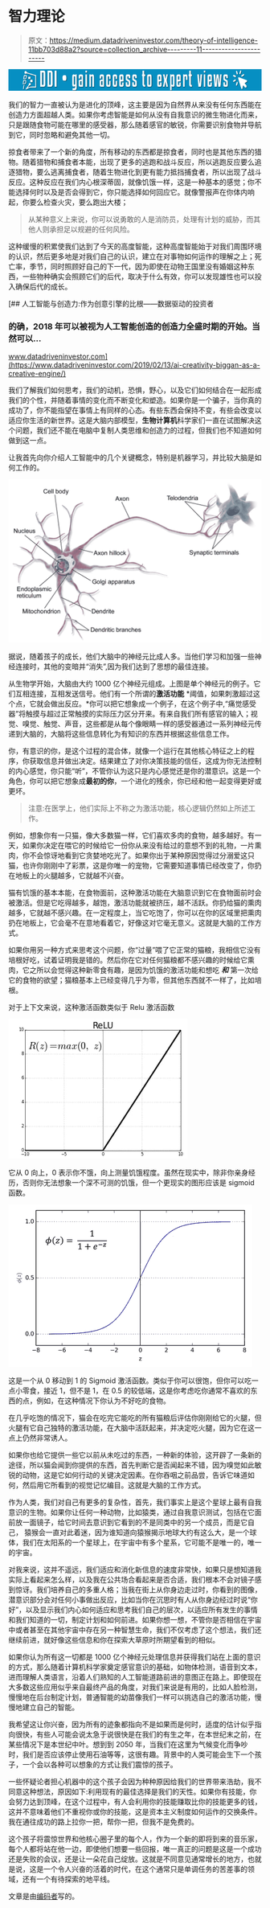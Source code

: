 # 智力理论

> 原文：<https://medium.datadriveninvestor.com/theory-of-intelligence-11bb703d88a2?source=collection_archive---------11----------------------->

[![](img/e4815a4e05ef725f308bb655914e756c.png)](http://www.track.datadriveninvestor.com/1B9E)

我们的智力一直被认为是进化的顶峰，这主要是因为自然界从来没有任何东西能在创造力方面超越人类。如果你考虑智能是如何从没有自我意识的微生物进化而来，只是跟随食物可能在哪里的感受器，那么随着感官的敏锐，你需要识别食物并导航到它，同时忽略和避免其他一切。

掠食者带来了一个新的角度，所有移动的东西都是掠食者，同时也是其他东西的猎物。随着猎物和捕食者本能，出现了更多的逃跑和战斗反应，所以逃跑反应要么追逐猎物，要么逃离捕食者，随着生物进化到更有能力抵挡捕食者，所以出现了战斗反应。这种反应在我们内心根深蒂固，就像饥饿一样，这是一种基本的感觉；你不能选择何时以及是否会得到它，你只能选择如何回应它。就像警报声在你体内响起，你要么检查火灾，要么跑出大楼；

> 从某种意义上来说，你可以说勇敢的人是消防员，处理有计划的威胁，而其他人则承担足以规避的任何风险。

这种缓慢的积累使我们达到了今天的高度智能，这种高度智能始于对我们周围环境的认识，然后更多地是对我们自己的认识，建立在对事物如何运作的理解之上；死亡率，季节，同时照顾好自己的下一代，因为即使在动物王国里没有婚姻这种东西，一些物种确实会照顾它们的后代，取决于什么有效，你可以发现雄性也可以投入确保后代的成长。

[](https://www.datadriveninvestor.com/2019/02/13/ai-creativity-biggan-as-a-creative-engine/) [## 人工智能与创造力:作为创意引擎的比根——数据驱动的投资者

### 的确，2018 年可以被视为人工智能创造的创造力全盛时期的开始。当然可以…

www.datadriveninvestor.com](https://www.datadriveninvestor.com/2019/02/13/ai-creativity-biggan-as-a-creative-engine/) 

我们了解我们如何思考，我们的动机，恐惧，野心，以及它们如何结合在一起形成我们的个性，并随着事情的变化而不断变化和塑造。如果你是一个骗子，当你真的成功了，你不能指望在事情上有同样的心态。有些东西会保持不变，有些会改变以适应你生活的新世界。这是大脑内部模型，**生物计算机**科学家们一直在试图解决这个问题，我们还不能在电脑中复制人类思维和创造力的过程，但我们也不知道如何做到这一点。

让我首先向你介绍人工智能中的几个关键概念，特别是机器学习，并比较大脑是如何工作的。

![](img/ce9c1bc6253b14035159241fb8d41300.png)

据说，随着孩子的成长，他们大脑中的神经元比成人多。当他们学习和加强一些神经连接时，其他的变暗并“消失”,因为我们达到了思想的最佳连接。

从生物学开始，大脑由大约 1000 亿个神经元组成。上图是单个神经元的例子。它们互相连接，互相发送信号。他们有一个所谓的**激活功能** *阈值，如果刺激超过这个点，它就会做出反应。*你可以把它想象成一个例子，在这个例子中,“痛觉感受器”将触摸与超过正常触摸的实际压力区分开来。有来自我们所有感官的输入；视觉、嗅觉、触觉、声音，这些都是从每个像眼睛一样的感受器通过一系列神经元传递到大脑的，大脑将这些信息转化为有知识的东西并根据这些信息工作。

你，有意识的你，是这个过程的混合体，就像一个运行在其他核心特征之上的程序，你获取信息并做出决定。结果建立了对你决策技能的信任，这成为你无法控制的内心感觉，你只能“听”，不管你认为这只是内心感觉还是你的潜意识。这是一个角色，你可以把它想象成**最初的你**，一个进化的残余，你已经和他一起变得更好或更坏。

> 注意:在医学上，他们实际上不称之为激活功能，核心逻辑仍然如上所述工作。

例如，想象你有一只猫，像大多数猫一样，它们喜欢多肉的食物，越多越好。有一天，如果你决定在喂它的时候给它一份你从来没有给过的意想不到的礼物，一片熏肉，你不会惊讶地看到它贪婪地吃光了。如果你出于某种原因觉得过分溺爱这只猫，也许你刚刚中了彩票，这是你唯一的宠物，它需要知道事情已经改变了，你扔在地板上的火腿越多，它就越不兴奋。

猫有饥饿的基本本能，在食物面前，这种激活功能在大脑意识到它在食物面前时会被激活。但是它吃得越多，越饱，激活功能就被挤压，越不活跃。你扔给猫的熏肉越多，它就越不感兴趣。在一定程度上，当它吃饱了，你可以在你的区域里把熏肉扔在地板上，它会毫不在意地看着它，好像这对它毫无意义。这就是大脑的工作方式。

如果你用另一种方式来思考这个问题，你“过量”喂了它正常的猫粮，我相信它没有培根好吃，试着证明我是错的。然后你在它对任何猫粮都不感兴趣的时候给它熏肉，它之所以会觉得这种新零食有趣，是因为饥饿的激活功能和想吃 ***和*** 第一次给它的食物的欲望；猫粮基本上已经变得几乎为零，但其他东西就不一样了，比如培根。

对于上下文来说，这种激活函数类似于 Relu 激活函数

![](img/66669d85d17cc7e278f20613d547f359.png)

它从 0 向上，0 表示你不饿，向上测量饥饿程度。虽然在现实中，除非你亲身经历，否则你无法想象一个深不可测的饥饿，但一个更现实的图形应该是 sigmoid 函数。

![](img/276cf00db4933239881243c210eea338.png)

这是一个从 0 移动到 1 的 Sigmoid 激活函数。类似于你可以很饱，但你可以吃一点小零食，接近 1，但不是 1，在 0.5 的较低端，这是你考虑吃你通常不喜欢的东西的点，例如，在这种情况下你认为不好吃的食物。

在几乎吃饱的情况下，猫会在吃完它能吃的所有猫粮后评估你刚刚给它的火腿，但火腿有它自己独特的激活功能，在大脑中活跃起来，并决定吃火腿，因为它在这一点上仍然非常诱人。

如果你也给它提供一些它以前从未吃过的东西，一种新的体验，这开辟了一条新的途径，所以猫会闻到你提供的东西，首先判断它是否闻起来不错，因为嗅觉如此敏锐的动物，这是它如何行动的关键决定因素。在你吞咽之前品尝，告诉它味道如何，然后用它所看到的视觉记忆编目。这就是大脑的工作方式。

作为人类，我们对自己有更多的复杂性，首先，我们事实上是这个星球上最有自我意识的生物。如果你让任何一种动物，比如猿类，通过自我意识测试，包括在它面前放一面镜子，给它时间去意识到它看到的不是同类中的另一个成员，而是它自己， 猿猴会一直对此着迷，因为谁知道向猿猴揭示地球大约有这么大，是一个球体，我们在太阳系的一个星球上，在宇宙中有多个星系，它可能不是唯一的，唯一的宇宙。

对我来说，这并不遥远，我们适应和消化新信息的速度非常快，如果只是想知道我实际上看起来怎么样，以及我在公共场合看起来是否合适，我们根本不会对镜子感到惊讶。我们培养自己的多重人格；当我在街上从你身边走过时，你看到的图像，潜意识部分会对任何小事做出反应，比如当你在沉思时有人从你身边经过时说“你好”，以及显示我们内心如何适应和思考我们自己的层次，以适应所有发生的事情和我们知道的一切，制定计划和如何前进。如果你想一想，不管你是否相信在宇宙中或者甚至在其他宇宙中存在另一种智慧生命，我们不仅考虑了这个想法，我们还继续前进，就好像这些信息和你在探索大草原时所期望看到的相似。

如果你认为所有这一切都是 1000 亿个神经元处理信息并获得我们站在上面的意识的方式，那么随着计算机科学家奠定感官意识的基础，如物体检测，语音到文本，进而理解人类语言，沿着人们熟知的人工智能道路前进的意图正在路上。即使现在大多数这些应用似乎来自最终产品的角度，对我们来说是有用的，比如人脸检测，慢慢地在后台制定计划，普通智能的幼苗像我们一样可以挑选自己的激活功能，慢慢地建立自己的智能。

我希望这让你兴奋，因为所有的迹象都指向不是如果而是何时，适度的估计似乎指向很快，有些人可能会说太急于说很快是在我们的有生之年，在本世纪末之前，在某些情况下是本世纪中叶。想到到 2050 年，当我们在这里为气候变化而争吵时，我们是否应该停止使用石油等等，这很有趣。背景中的人类可能会生下一个孩子，一个会以各种可以想象的方式让我们震惊的孩子。

一些怀疑论者担心机器中的这个孩子会因为种种原因给我们的世界带来浩劫，我不同意这种想法，原因如下:利用现有的最佳选择是我们的天性。如果你有技能，你会努力达到顶峰，在这个过程中，有人会利用你的技能赚取比你的技能更多的钱，这并不意味着他们不重视你或你的技能，这是资本主义制度如何运作的交换条件。我在通往成功的路上拉你一把，帮你一把，但我不是免费的。

这个孩子将震惊世界和他核心圈子里的每个人，作为一个新的即将到来的音乐家，每个人都将站在他一边，即使他们想要一些回报，唯一真正的问题是这是一个成功还是失败的会议，还是让一朵花自己绽放。这就是不同意见通常增长的地方，也就是说，这是一个令人兴奋的活着的时代，在这个通常只是单调任务的苦差事的领域，还有一个有待探索的地平线。

文章是由[编码者](https://thecoderr.com/)写的。